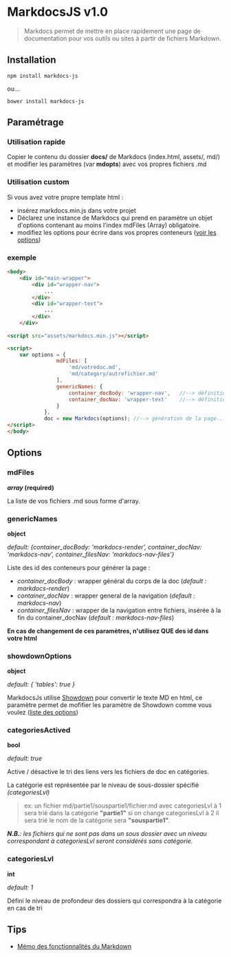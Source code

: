 # MarkdocsJS v1.0

> Markdocs permet de mettre en place rapidement une page de documentation pour vos outils ou sites 
à partir de fichiers Markdown.

## Installation

    npm install markdocs-js
    
ou...
    
    bower install markdocs-js


## Paramétrage

### Utilisation rapide
Copier le contenu du dossier **docs/** de Markdocs (index.html, assets/, md/) et modifier les paramètres (var **mdopts**) avec vos propres fichiers .md

### Utilisation custom
Si vous avez votre propre template html :

- insérez markdocs.min.js dans votre projet
- Déclarez une instance de Markdocs qui prend en paramètre un objet d'options contenant au moins l'index mdFiles (Array) obligatoire.
- modifiez les options pour écrire dans vos propres conteneurs ([voir les options](#options))


### exemple
```html
<body>
    <div id="main-wrapper">
        <div id="wrapper-nav">
            ...
        </div>
        <div id="wrapper-text">
            ...
        </div>
    </div>
    
<script src="assets/markdocs.min.js"></script>

<script>
    var options = {
                mdFiles: [
                    'md/votredoc.md',
                    'md/category/autrefichier.md'
                ],
                genericNames: {
                    container_docBody: 'wrapper-nav',   //--> définition du conteneur de la navigation
                    container_docNav: 'wrapper-text'    //--> définition du conteneur de la doc
                }  
            },
            doc = new Markdocs(options); //--> génération de la page...
</script>
</body>
```


## Options

### mdFiles

***array* (required)**

La liste de vos fichiers .md sous forme d'array.

### genericNames
**object**

*default: {container_docBody: 'markdocs-render', container_docNav: 'markdocs-nav', container_filesNav: 'markdocs-nav-files'}*

Liste des id des conteneurs pour générer la page :
- *container_docBody* : wrapper général du corps de la doc (*default : markdocs-render*)
- *container_docNav* : wrapper general de la navigation (*default : markdocs-nav*)
- *container_filesNav* : wrapper de la navigation entre fichiers, insérée à la fin du container_docNav (*default : markdocs-nav-files*)

**En cas de changement de ces paramètres, n'utilisez QUE des id dans votre html**

### showdownOptions
**object**

*default: { 'tables': true }*

MarkdocsJs utilise [Showdown](https://github.com/showdownjs/showdown) pour convertir le texte MD en html, 
ce paramètre permet de mofifier les paramètre de Showdown comme vous voulez ([liste des options](https://github.com/showdownjs/showdown#options))

### categoriesActived
**bool**

*default: true*

Active / désactive le tri des liens vers les fichiers de doc en catégories.

La catégorie est représentée par le niveau de sous-dossier spécifié *(categoriesLvl)*

> ex: un fichier md/partie1/souspartie1/fichier.md avec categoriesLvl à 1 sera trié dans la catégorie **"partie1"**
si on change categoriesLvl à 2 il sera trié le nom de la catégorie sera **"souspartie1"**.

***N.B.**: les fichiers qui ne sont pas dans un sous dossier avec un niveau correspondant à categoriesLvl seront considérés sans catégorie.*

### categoriesLvl

**int**

*default: 1*

Défini le niveau de profondeur des dossiers qui correspondra à la catégorie en cas de tri





## Tips

- [Mémo des fonctionnalités du Markdown](https://github.com/adam-p/markdown-here/wiki/Markdown-Cheatsheet)